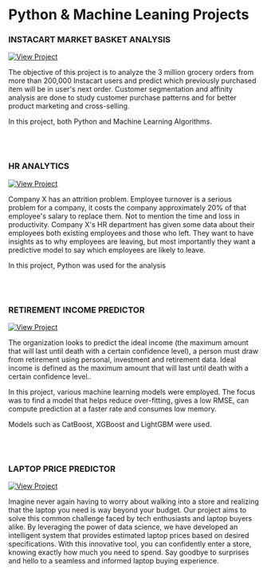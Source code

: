 # Python & Machine Leaning Projects


### INSTACART MARKET BASKET ANALYSIS
<p align="left"> <a href="https://github.com/daniel-datasci/Instacart-Market-Basket-Analysis"><img src="https://img.shields.io/badge/-View_Project-blue?logo=github&style=for-the-badge" alt="View Project"/></a>
<p align="left">The objective of this project is to analyze the 3 million grocery orders from more than 200,000 Instacart users and predict which previously purchased item will be in user's next order. Customer segmentation and affinity analysis are done to study customer purchase patterns and for better product marketing and cross-selling.<p>
<p align="left">In this project, both Python and Machine Learning Algorithms.<p>
<br>
<br>


### HR ANALYTICS
<p align="left"> <a href="https://github.com/daniel-datasci/HR-Analytics-Descriptive-Predictive-and-Prescriptive-Analysis-of-Employee-Turnover"><img src="https://img.shields.io/badge/-View_Project-blue?logo=github&style=for-the-badge" alt="View Project"/></a>
<p align="left">Company X has an attrition problem. Employee turnover is a serious problem for a company, it costs the company approximately 20% of that employee's salary to replace them. Not to mention the time and loss in productivity. Company X's HR department has given some data about their employees both existing employees and those who left. They want to have insights as to why employees are leaving, but most importantly they want a predictive model to say which employees are likely to leave.<p>
<p align="left">In this project, Python was used for the analysis<p>
<br>
<br>

### RETIREMENT INCOME PREDICTOR
<p align="left"> <a href="https://github.com/daniel-datasci/Retirement-Income-Predictor"><img src="https://img.shields.io/badge/-View_Project-blue?logo=github&style=for-the-badge" alt="View Project"/></a>
<p align="left"> The organization looks to predict the ideal income (the maximum amount that will last until death with a certain confidence level), a person must draw from retirement using personal, investment and retirement data. Ideal income is defined as the maximum amount that will last until death with a certain confidence level..<p>
<p align="left">In this project, various machine learning models were employed. The focus was to find a model that helps reduce over-fitting, gives a low RMSE, can compute prediction at a faster rate and consumes low memory.<p>
<p align="left">Models such as CatBoost, XGBoost and LightGBM were used.<p>
<br>
<br>

### LAPTOP PRICE PREDICTOR
 <p align="left"> <a href="https://github.com/daniel-datasci/Laptop-Price-Predictor-By-Daniel"><img src="https://img.shields.io/badge/-View_Project-blue?logo=github&style=for-the-badge" alt="View Project"/></a>
<p align="left"> Imagine never again having to worry about walking into a store and realizing that the laptop you need is way beyond your budget. 
  Our project aims to solve this common challenge faced by tech enthusiasts and laptop buyers alike. 
  By leveraging the power of data science, we have developed an intelligent system that provides estimated laptop prices based on desired specifications. 
  With this innovative tool, you can confidently enter a store, knowing exactly how much you need to spend. Say goodbye to surprises and hello to a seamless and informed laptop buying experience.<p>
